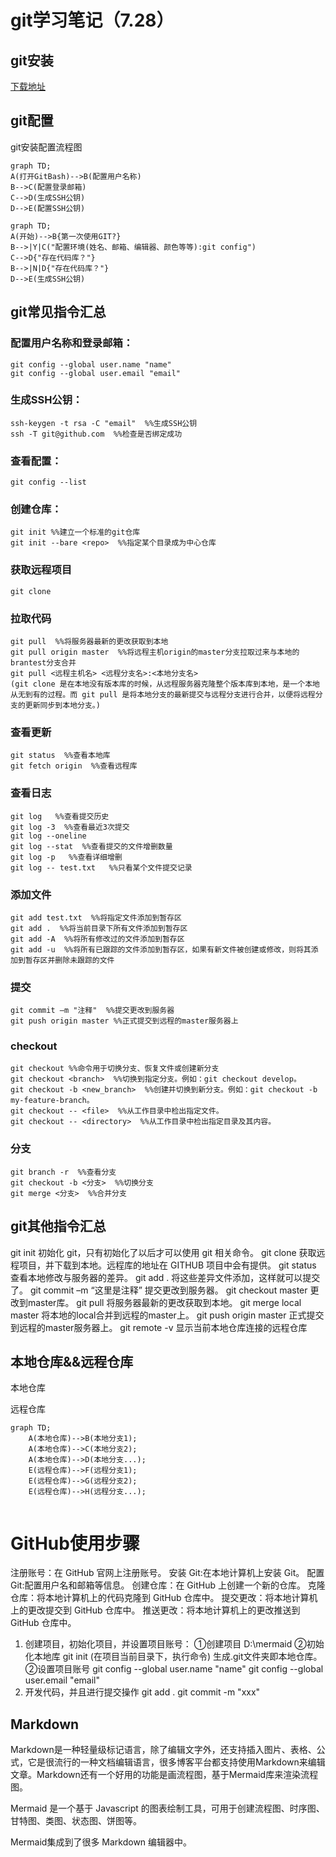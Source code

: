# git学习笔记（7.28）
## git安装
[下载地址](http://soft.iflytek.com/front/search?key=git&pageNo=1&pageSize=10/)

## git配置

git安装配置流程图

```mermaid
graph TD;
A(打开GitBash)-->B(配置用户名称)
B-->C(配置登录邮箱)
C-->D(生成SSH公钥)
D-->E(配置SSH公钥)
```

```mermaid
graph TD;
A(开始)-->B{第一次使用GIT?}
B-->|Y|C("配置环境(姓名、邮箱、编辑器、颜色等等):git config")
C-->D{"存在代码库？"}
B-->|N|D{"存在代码库？"}
D-->E(生成SSH公钥)
```


## git常见指令汇总
### 配置用户名称和登录邮箱：
    git config --global user.name "name"
    git config --global user.email "email"
### 生成SSH公钥： 
    ssh-keygen -t rsa -C "email"  %%生成SSH公钥
    ssh -T git@github.com  %%检查是否绑定成功
### 查看配置：
    git config --list 
### 创建仓库：
    git init %%建立一个标准的git仓库
    git init --bare <repo>  %%指定某个目录成为中心仓库
### 获取远程项目
    git clone  
###  拉取代码
    git pull  %%将服务器最新的更改获取到本地
    git pull origin master  %%将远程主机origin的master分支拉取过来与本地的brantest分支合并
    git pull <远程主机名> <远程分支名>:<本地分支名>
    (git clone 是在本地没有版本库的时候，从远程服务器克隆整个版本库到本地，是一个本地从无到有的过程。而 git pull 是将本地分支的最新提交与远程分支进行合并，以便将远程分支的更新同步到本地分支。)
### 查看更新
    git status  %%查看本地库
    git fetch origin  %%查看远程库
### 查看日志
    git log   %%查看提交历史
    git log -3  %%查看最近3次提交
    git log --oneline  
    git log --stat  %%查看提交的文件增删数量
    git log -p   %%查看详细增删
    git log -- test.txt   %%只看某个文件提交记录
### 添加文件
    git add test.txt  %%将指定文件添加到暂存区
    git add .  %%将当前目录下所有文件添加到暂存区
    git add -A  %%将所有修改过的文件添加到暂存区
    git add -u  %%将所有已跟踪的文件添加到暂存区，如果有新文件被创建或修改，则将其添加到暂存区并删除未跟踪的文件
### 提交
    git commit –m "注释"  %%提交更改到服务器
    git push origin master %%正式提交到远程的master服务器上
### checkout
    git checkout %%命令用于切换分支、恢复文件或创建新分支
    git checkout <branch>  %%切换到指定分支。例如：git checkout develop。
    git checkout -b <new_branch>  %%创建并切换到新分支。例如：git checkout -b my-feature-branch。
    git checkout -- <file>  %%从工作目录中检出指定文件。
    git checkout -- <directory>  %%从工作目录中检出指定目录及其内容。
### 分支
    git branch -r  %%查看分支
    git checkout -b <分支>  %%切换分支
    git merge <分支>  %%合并分支


## git其他指令汇总
git init 初始化 git，只有初始化了以后才可以使用 git 相关命令。
git clone 获取远程项目，并下载到本地。远程库的地址在 GITHUB 项目中会有提供。
git status 查看本地修改与服务器的差异。
git add . 将这些差异文件添加，这样就可以提交了。
git commit –m “这里是注释” 提交更改到服务器。
git checkout master 更改到master库。
git pull 将服务器最新的更改获取到本地。
git merge local master 将本地的local合并到远程的master上。
git push origin master 正式提交到远程的master服务器上。
git remote -v  显示当前本地仓库连接的远程仓库



## 本地仓库&&远程仓库

本地仓库

远程仓库

```mermaid
graph TD;
    A(本地仓库)-->B(本地分支1);
    A(本地仓库)-->C(本地分支2);
    A(本地仓库)-->D(本地分支...);
    E(远程仓库)-->F(远程分支1);
    E(远程仓库)-->G(远程分支2);
    E(远程仓库)-->H(远程分支...);
    
```


# GitHub使用步骤

注册账号：在 GitHub 官网上注册账号。
安装 Git:在本地计算机上安装 Git。
配置 Git:配置用户名和邮箱等信息。
创建仓库：在 GitHub 上创建一个新的仓库。
克隆仓库：将本地计算机上的代码克隆到 GitHub 仓库中。
提交更改：将本地计算机上的更改提交到 GitHub 仓库中。
推送更改：将本地计算机上的更改推送到 GitHub 仓库中。

1. 创建项目，初始化项目，并设置项目账号：
	①创建项目  D:\mermaid
	②初始化本地库  git init  (在项目当前目录下，执行命令)
		生成.git文件夹即本地仓库。
	②设置项目账号
		git config --global user.name "name"
        git config --global user.email "email"
2. 开发代码，并且进行提交操作
	git add .
	git commit -m "xxx"




## Markdown
Markdown是一种轻量级标记语言，除了编辑文字外，还支持插入图片、表格、公式，它是很流行的一种文档编辑语言，很多博客平台都支持使用Markdown来编辑文章。Markdown还有一个好用的功能是画流程图，基于Mermaid库来渲染流程图。

Mermaid 是一个基于 Javascript 的图表绘制工具，可用于创建流程图、时序图、甘特图、类图、状态图、饼图等。

Mermaid集成到了很多 Markdown 编辑器中。
